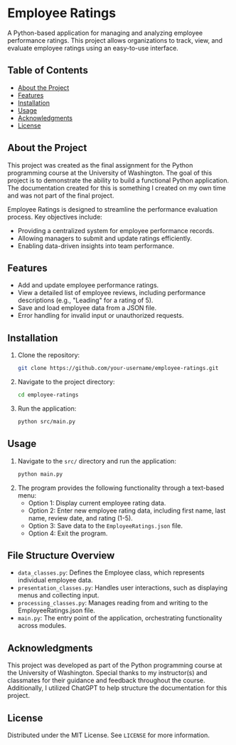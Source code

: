# Employee Ratings

A Python-based application for managing and analyzing employee performance ratings. This project allows organizations to track, view, and evaluate employee ratings using an easy-to-use interface.

## Table of Contents
- [About the Project](#about-the-project)
- [Features](#features)
- [Installation](#installation)
- [Usage](#usage)
- [Acknowledgments](#acknowledgments)
- [License](#license)

## About the Project
This project was created as the final assignment for the Python programming course at the University of Washington. The goal of this project is to demonstrate the ability to build a functional Python application. The documentation created for this is something I created on my own time and was not part of the final project. 

Employee Ratings is designed to streamline the performance evaluation process. 
Key objectives include:
- Providing a centralized system for employee performance records.
- Allowing managers to submit and update ratings efficiently.
- Enabling data-driven insights into team performance.

## Features
- Add and update employee performance ratings.
- View a detailed list of employee reviews, including performance descriptions (e.g., "Leading" for a rating of 5).
- Save and load employee data from a JSON file.
- Error handling for invalid input or unauthorized requests.

## Installation
1. Clone the repository:
   ```bash
   git clone https://github.com/your-username/employee-ratings.git
   ```
2. Navigate to the project directory:
   ```bash
   cd employee-ratings
   ```
3. Run the application:
   ```bash
   python src/main.py
   ```

## Usage
1. Navigate to the `src/` directory and run the application:
   ```bash
   python main.py
   ```
2. The program provides the following functionality through a text-based menu:
   - Option 1: Display current employee rating data.
   - Option 2: Enter new employee rating data, including first name, last name, review date, and rating (1-5).
   - Option 3: Save data to the `EmployeeRatings.json` file.
   - Option 4: Exit the program.

## File Structure Overview
- `data_classes.py`: Defines the Employee class, which represents individual employee data.
- `presentation_classes.py`: Handles user interactions, such as displaying menus and collecting input.
- `processing_classes.py`: Manages reading from and writing to the EmployeeRatings.json file.
- `main.py`: The entry point of the application, orchestrating functionality across modules.

## Acknowledgments
This project was developed as part of the Python programming course at the University of Washington. Special thanks to my instructor(s) and classmates for their guidance and feedback throughout the course. Additionally, I utilized ChatGPT to help structure the documentation for this project.

## License
Distributed under the MIT License. See `LICENSE` for more information.
